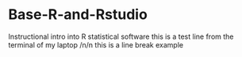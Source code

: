 # Base-R-and-Rstudio
Instructional intro into R statistical software
this is a test line from the terminal of my laptop
/n/n this is a line break example
